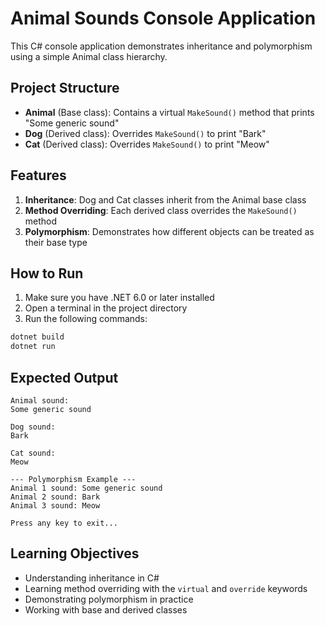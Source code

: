 # Animal Sounds Console Application

This C# console application demonstrates inheritance and polymorphism using a simple Animal class hierarchy.

## Project Structure

- **Animal** (Base class): Contains a virtual `MakeSound()` method that prints "Some generic sound"
- **Dog** (Derived class): Overrides `MakeSound()` to print "Bark"
- **Cat** (Derived class): Overrides `MakeSound()` to print "Meow"

## Features

1. **Inheritance**: Dog and Cat classes inherit from the Animal base class
2. **Method Overriding**: Each derived class overrides the `MakeSound()` method
3. **Polymorphism**: Demonstrates how different objects can be treated as their base type

## How to Run

1. Make sure you have .NET 6.0 or later installed
2. Open a terminal in the project directory
3. Run the following commands:

```bash
dotnet build
dotnet run
```

## Expected Output

```
Animal sound:
Some generic sound

Dog sound:
Bark

Cat sound:
Meow

--- Polymorphism Example ---
Animal 1 sound: Some generic sound
Animal 2 sound: Bark
Animal 3 sound: Meow

Press any key to exit...
```

## Learning Objectives

- Understanding inheritance in C#
- Learning method overriding with the `virtual` and `override` keywords
- Demonstrating polymorphism in practice
- Working with base and derived classes 